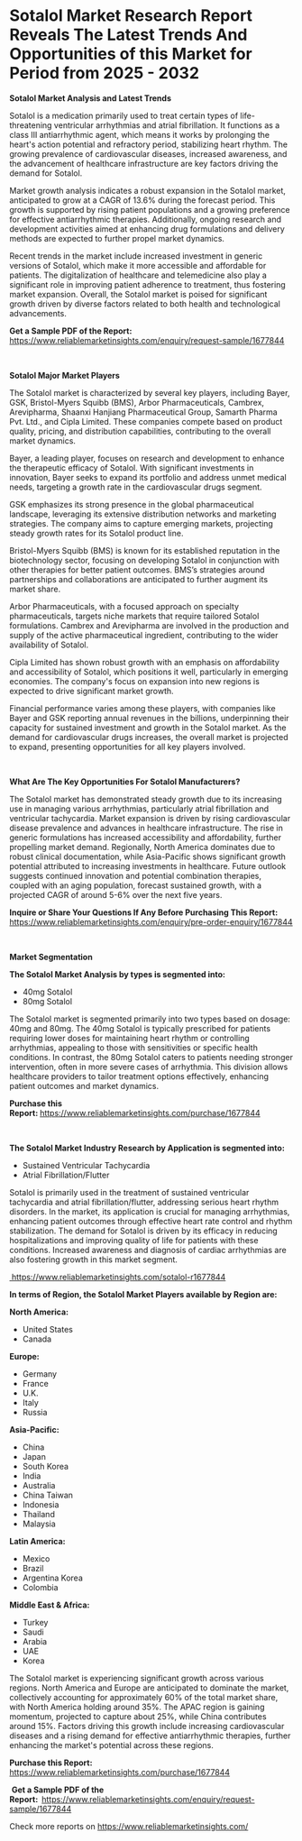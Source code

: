 <p><h1>Sotalol Market Research Report Reveals The Latest Trends And Opportunities of this Market for Period from 2025 - 2032</h1></p><p><strong>Sotalol Market Analysis and Latest Trends</strong></p>
<p><p>Sotalol is a medication primarily used to treat certain types of life-threatening ventricular arrhythmias and atrial fibrillation. It functions as a class III antiarrhythmic agent, which means it works by prolonging the heart's action potential and refractory period, stabilizing heart rhythm. The growing prevalence of cardiovascular diseases, increased awareness, and the advancement of healthcare infrastructure are key factors driving the demand for Sotalol. </p><p>Market growth analysis indicates a robust expansion in the Sotalol market, anticipated to grow at a CAGR of 13.6% during the forecast period. This growth is supported by rising patient populations and a growing preference for effective antiarrhythmic therapies. Additionally, ongoing research and development activities aimed at enhancing drug formulations and delivery methods are expected to further propel market dynamics. </p><p>Recent trends in the market include increased investment in generic versions of Sotalol, which make it more accessible and affordable for patients. The digitalization of healthcare and telemedicine also play a significant role in improving patient adherence to treatment, thus fostering market expansion. Overall, the Sotalol market is poised for significant growth driven by diverse factors related to both health and technological advancements.</p></p>
<p><strong>Get a Sample PDF of the Report:&nbsp;</strong> <a href="https://www.reliablemarketinsights.com/enquiry/request-sample/1677844?utm_campaign=2133&utm_medium=2&utm_source=Github&utm_content=ia&utm_term=08032025&utm_id=sotalol">https://www.reliablemarketinsights.com/enquiry/request-sample/1677844</a></p>
<p>&nbsp;</p>
<p><strong>Sotalol Major Market Players</strong></p>
<p><p>The Sotalol market is characterized by several key players, including Bayer, GSK, Bristol-Myers Squibb (BMS), Arbor Pharmaceuticals, Cambrex, Arevipharma, Shaanxi Hanjiang Pharmaceutical Group, Samarth Pharma Pvt. Ltd., and Cipla Limited. These companies compete based on product quality, pricing, and distribution capabilities, contributing to the overall market dynamics.</p><p>Bayer, a leading player, focuses on research and development to enhance the therapeutic efficacy of Sotalol. With significant investments in innovation, Bayer seeks to expand its portfolio and address unmet medical needs, targeting a growth rate in the cardiovascular drugs segment.</p><p>GSK emphasizes its strong presence in the global pharmaceutical landscape, leveraging its extensive distribution networks and marketing strategies. The company aims to capture emerging markets, projecting steady growth rates for its Sotalol product line. </p><p>Bristol-Myers Squibb (BMS) is known for its established reputation in the biotechnology sector, focusing on developing Sotalol in conjunction with other therapies for better patient outcomes. BMS’s strategies around partnerships and collaborations are anticipated to further augment its market share.</p><p>Arbor Pharmaceuticals, with a focused approach on specialty pharmaceuticals, targets niche markets that require tailored Sotalol formulations. Cambrex and Arevipharma are involved in the production and supply of the active pharmaceutical ingredient, contributing to the wider availability of Sotalol.</p><p>Cipla Limited has shown robust growth with an emphasis on affordability and accessibility of Sotalol, which positions it well, particularly in emerging economies. The company's focus on expansion into new regions is expected to drive significant market growth.</p><p>Financial performance varies among these players, with companies like Bayer and GSK reporting annual revenues in the billions, underpinning their capacity for sustained investment and growth in the Sotalol market. As the demand for cardiovascular drugs increases, the overall market is projected to expand, presenting opportunities for all key players involved.</p></p>
<p>&nbsp;</p>
<p><strong>What Are The Key Opportunities For Sotalol Manufacturers?</strong></p>
<p><p>The Sotalol market has demonstrated steady growth due to its increasing use in managing various arrhythmias, particularly atrial fibrillation and ventricular tachycardia. Market expansion is driven by rising cardiovascular disease prevalence and advances in healthcare infrastructure. The rise in generic formulations has increased accessibility and affordability, further propelling market demand. Regionally, North America dominates due to robust clinical documentation, while Asia-Pacific shows significant growth potential attributed to increasing investments in healthcare. Future outlook suggests continued innovation and potential combination therapies, coupled with an aging population, forecast sustained growth, with a projected CAGR of around 5-6% over the next five years.</p></p>
<p><strong>Inquire or Share Your Questions If Any Before Purchasing This Report:</strong> <a href="https://www.reliablemarketinsights.com/enquiry/pre-order-enquiry/1677844?utm_campaign=2133&utm_medium=2&utm_source=Github&utm_content=ia&utm_term=08032025&utm_id=sotalol">https://www.reliablemarketinsights.com/enquiry/pre-order-enquiry/1677844</a></p>
<p>&nbsp;</p>
<p><strong>Market Segmentation</strong></p>
<p><strong>The Sotalol Market Analysis by types is segmented into:</strong></p>
<p><ul><li>40mg Sotalol</li><li>80mg Sotalol</li></ul></p>
<p><p>The Sotalol market is segmented primarily into two types based on dosage: 40mg and 80mg. The 40mg Sotalol is typically prescribed for patients requiring lower doses for maintaining heart rhythm or controlling arrhythmias, appealing to those with sensitivities or specific health conditions. In contrast, the 80mg Sotalol caters to patients needing stronger intervention, often in more severe cases of arrhythmia. This division allows healthcare providers to tailor treatment options effectively, enhancing patient outcomes and market dynamics.</p></p>
<p><strong>Purchase this Report:&nbsp;</strong><a href="https://www.reliablemarketinsights.com/purchase/1677844?utm_campaign=2133&utm_medium=2&utm_source=Github&utm_content=ia&utm_term=08032025&utm_id=sotalol">https://www.reliablemarketinsights.com/purchase/1677844</a></p>
<p>&nbsp;</p>
<p><strong>The Sotalol Market Industry Research by Application is segmented into:</strong></p>
<p><ul><li>Sustained Ventricular Tachycardia</li><li>Atrial Fibrillation/Flutter</li></ul></p>
<p><p>Sotalol is primarily used in the treatment of sustained ventricular tachycardia and atrial fibrillation/flutter, addressing serious heart rhythm disorders. In the market, its application is crucial for managing arrhythmias, enhancing patient outcomes through effective heart rate control and rhythm stabilization. The demand for Sotalol is driven by its efficacy in reducing hospitalizations and improving quality of life for patients with these conditions. Increased awareness and diagnosis of cardiac arrhythmias are also fostering growth in this market segment.</p></p>
<p><a href="https://www.reliablemarketinsights.com/sotalol-r1677844?utm_campaign=2133&utm_medium=2&utm_source=Github&utm_content=ia&utm_term=08032025&utm_id=sotalol">&nbsp;https://www.reliablemarketinsights.com/sotalol-r1677844</a></p>
<p><strong>In terms of Region, the Sotalol Market Players available by Region are:</strong></p>
<p>
    <p> <strong> North America: </strong>
        <ul>
            <li>United States</li>
            <li>Canada</li>
        </ul>
        </p> 
    <p> <strong> Europe: </strong>
        <ul>
            <li>Germany</li>
            <li>France</li>
            <li>U.K.</li>
            <li>Italy</li>
            <li>Russia</li>
        </ul>
        </p> 
    <p> <strong> Asia-Pacific: </strong>
        <ul>
            <li>China</li>
            <li>Japan</li>
            <li>South Korea</li>
            <li>India</li>
            <li>Australia</li>
            <li>China Taiwan</li>
            <li>Indonesia</li>
            <li>Thailand</li>
            <li>Malaysia</li>
        </ul>
        </p> 
    <p> <strong> Latin America: </strong>
        <ul>
            <li>Mexico</li>
            <li>Brazil</li>
            <li>Argentina Korea</li>
            <li>Colombia</li>
        </ul>
        </p> 
    <p> <strong> Middle East & Africa: </strong>
        <ul>
            <li>Turkey</li>
            <li>Saudi</li>
            <li>Arabia</li>
            <li>UAE</li>
            <li>Korea</li>
        </ul>
    </p>
    </p>
<p><p>The Sotalol market is experiencing significant growth across various regions. North America and Europe are anticipated to dominate the market, collectively accounting for approximately 60% of the total market share, with North America holding around 35%. The APAC region is gaining momentum, projected to capture about 25%, while China contributes around 15%. Factors driving this growth include increasing cardiovascular diseases and a rising demand for effective antiarrhythmic therapies, further enhancing the market's potential across these regions.</p></p>
<p><strong>Purchase this Report: </strong><a href="https://www.reliablemarketinsights.com/purchase/1677844?utm_campaign=2133&utm_medium=2&utm_source=Github&utm_content=ia&utm_term=08032025&utm_id=sotalol">https://www.reliablemarketinsights.com/purchase/1677844</a></p>
<p>&nbsp;<strong>Get a Sample PDF of the Report:&nbsp;&nbsp;</strong><a href="https://www.reliablemarketinsights.com/enquiry/request-sample/1677844?utm_campaign=2133&utm_medium=2&utm_source=Github&utm_content=ia&utm_term=08032025&utm_id=sotalol">https://www.reliablemarketinsights.com/enquiry/request-sample/1677844</a></p>
<p><strong></strong></p>
<p>Check more reports on <a href="https://www.reliablemarketinsights.com/?utm_campaign=2133&utm_medium=2&utm_source=Github&utm_content=ia&utm_term=08032025&utm_id=sotalol">https://www.reliablemarketinsights.com/</a></p>